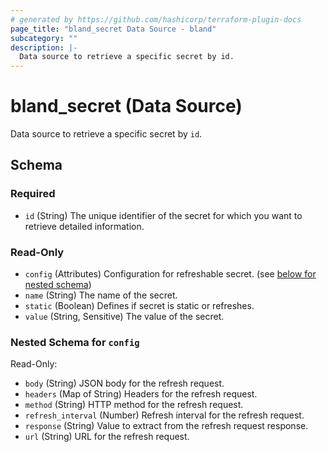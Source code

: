 ```yaml
---
# generated by https://github.com/hashicorp/terraform-plugin-docs
page_title: "bland_secret Data Source - bland"
subcategory: ""
description: |-
  Data source to retrieve a specific secret by id.
---
```


# bland_secret (Data Source)

Data source to retrieve a specific secret by `id`.



<!-- schema generated by tfplugindocs -->
## Schema

### Required

- `id` (String) The unique identifier of the secret for which you want to retrieve detailed information.

### Read-Only

- `config` (Attributes) Configuration for refreshable secret. (see [below for nested schema](#nestedatt--config))
- `name` (String) The name of the secret.
- `static` (Boolean) Defines if secret is static or refreshes.
- `value` (String, Sensitive) The value of the secret.

<a id="nestedatt--config"></a>
### Nested Schema for `config`

Read-Only:

- `body` (String) JSON body for the refresh request.
- `headers` (Map of String) Headers for the refresh request.
- `method` (String) HTTP method for the refresh request.
- `refresh_interval` (Number) Refresh interval for the refresh request.
- `response` (String) Value to extract from the refresh request response.
- `url` (String) URL for the refresh request.
